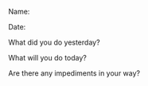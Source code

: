 Name:

Date:

What did you do yesterday? 

What will you do today? 

Are there any impediments in your way?

